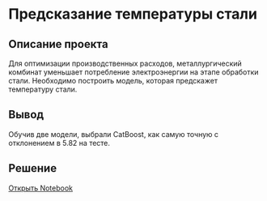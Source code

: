 # Предсказание температуры стали
## Описание проекта
Для оптимизации производственных расходов, металлургический комбинат уменьшает потребление электроэнергии на этапе обработки стали. Необходимо построить модель, которая предскажет температуру стали.
## Вывод
Обучив две модели, выбрали CatBoost, как самую точную с отклонением в 5.82 на тесте.
## Решение
[Открыть Notebook](https://github.com/S1udent/yandex-practicum/blob/main/15-Финальный%20проект/Финальный%20проект.ipynb)
